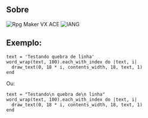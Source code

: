 ## Sobre
![Rpg Maker VX ACE](https://img.shields.io/badge/RPG%20MAKER-VX%20ACE-red?style=for-the-badge&logo=appveyo)
![lANG](https://img.shields.io/badge/LANG-RUBY(%20RGSS%20)-red?style=for-the-badge&logo=appveyo)

## Exemplo:
```
text = 'Testando quebra de linha'
word_wrap(text, 100).each_with_index do |text, i|
  draw_text(0, 18 * i, contents_width, 18, text, 1)
end
```
Ou:
```
text = "Testando\n quebra de\n linha"
word_wrap(text, 100).each_with_index do |text, i|
  draw_text(0, 18 * i, contents_width, 18, text, 1)
end
```
